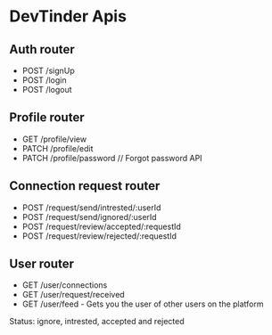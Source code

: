 # DevTinder Apis

## Auth router
- POST /signUp
- POST /login
- POST /logout

## Profile router
- GET /profile/view
- PATCH /profile/edit
- PATCH /profile/password // Forgot password API

## Connection request router
- POST /request/send/intrested/:userId
- POST /request/send/ignored/:userId
- POST /request/review/accepted/:requestId
- POST /request/review/rejected/:requestId 

## User router
- GET /user/connections
- GET /user/request/received
- GET /user/feed - Gets you the user of other users on the platform

Status: ignore, intrested, accepted and rejected